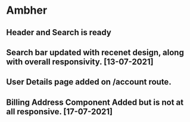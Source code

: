 # Ambher

## Header and Search is ready 
## Search bar updated with recenet design, along with overall responsivity. [13-07-2021]
## User Details page added on /account route.
## Billing Address Component Added but is not at all responsive. [17-07-2021]
